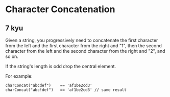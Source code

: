 # Character Concatenation
## 7 kyu

Given a string, you progressively need to concatenate the first character from the left and the first character from the right and "1", then the second character from the left and the second character from the right and "2", and so on.

If the string's length is odd drop the central element.

For example:
```
charConcat("abcdef")    == 'af1be2cd3'
charConcat("abc!def")   == 'af1be2cd3' // same result
```
